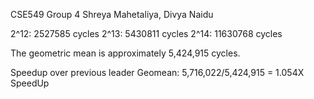 CSE549 Group 4
Shreya Mahetaliya, Divya Naidu

2^12: 2527585 cycles
2^13: 5430811 cycles
2^14: 11630768 cycles

The geometric mean is approximately 5,424,915 cycles.

Speedup over previous leader Geomean: 5,716,022/5,424,915 = 1.054X SpeedUp
